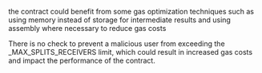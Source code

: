 the contract could benefit from some gas optimization techniques such as using memory instead of storage for intermediate results and using assembly where necessary to reduce gas costs

There is no check to prevent a malicious user from exceeding the _MAX_SPLITS_RECEIVERS limit, which could result in increased gas costs and impact the performance of the contract.